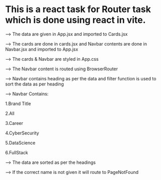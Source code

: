 # This is a react task for Router task which is done using react in vite.

--> The data are given in App.jsx and imported to Cards.jsx

--> The cards are done in cards.jsx and Navbar contents are done in Navbar.jsx and imported to App.jsx

--> The cards & Navbar are styled in App.css

--> The Navbar content is routed using BrowserRouter

--> Navbar contains heading as per the data and filter function is used to sort the data as per heading

--> Navbar Contains: 

1.Brand Title

2.All

3.Career

4.CyberSecurity

5.DataScience

6.FullStack

--> The data are sorted as per the headings

--> If the correct name is not given it will route to PageNotFound
